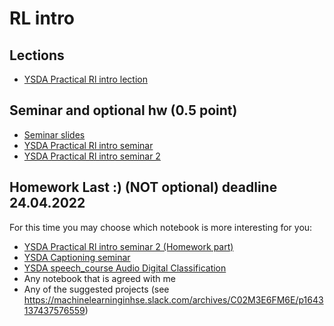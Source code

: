 # RL intro

## Lections
* [YSDA Practical Rl intro lection](https://disk.yandex.ru/i/HpRw6zYv3SPmFf)

## Seminar and optional hw (0.5 point)
* [Seminar slides](https://docs.google.com/presentation/d/1QV5Fqs7qs9CN6tCHic4kwR0tADgNF9HoQGwIPEaAqqY/edit?usp=sharing)
* [YSDA Practical Rl intro seminar](https://github.com/yandexdataschool/Practical_RL/blob/master/week01_intro/crossentropy_method.ipynb)
* [YSDA Practical Rl intro seminar 2](https://github.com/yandexdataschool/Practical_RL/blob/master/week01_intro/deep_crossentropy_method.ipynb)

## Homework Last :) (NOT optional)  **deadline 24.04.2022**
For this time you may choose which notebook is more interesting for you: 
* [YSDA Practical Rl intro seminar 2 (Homework part)](https://github.com/yandexdataschool/Practical_RL/blob/master/week01_intro/deep_crossentropy_method.ipynb)
* [YSDA Captioning seminar](https://github.com/yandexdataschool/Practical_DL/blob/fall21/week06_rnn/captioning_torch.ipynb) 
* [YSDA speech_course Audio Digital Classification](https://github.com/yandexdataschool/speech_course/blob/main/week_02/homework1_student.ipynb) 
* Any notebook that is agreed with me
* Any of the suggested projects (see https://machinelearninginhse.slack.com/archives/C02M3E6FM6E/p1643137437576559)
